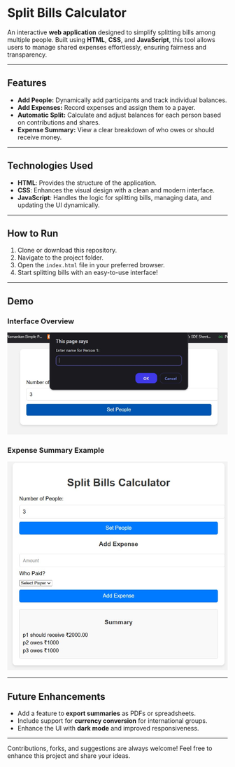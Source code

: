 # Split Bills Calculator

An interactive **web application** designed to simplify splitting bills among multiple people. Built using **HTML**, **CSS**, and **JavaScript**, this tool allows users to manage shared expenses effortlessly, ensuring fairness and transparency.

---

## Features

- **Add People:** Dynamically add participants and track individual balances.
- **Add Expenses:** Record expenses and assign them to a payer.
- **Automatic Split:** Calculate and adjust balances for each person based on contributions and shares.
- **Expense Summary:** View a clear breakdown of who owes or should receive money.

---

## Technologies Used

- **HTML**: Provides the structure of the application.
- **CSS**: Enhances the visual design with a clean and modern interface.
- **JavaScript**: Handles the logic for splitting bills, managing data, and updating the UI dynamically.

---

## How to Run

1. Clone or download this repository.
2. Navigate to the project folder.
3. Open the `index.html` file in your preferred browser.
4. Start splitting bills with an easy-to-use interface!

---

## Demo

### Interface Overview  
![Interface Overview](image1.jpeg)  

### Expense Summary Example  
![Expense Summary](image2.jpeg)  

---

## Future Enhancements

- Add a feature to **export summaries** as PDFs or spreadsheets.
- Include support for **currency conversion** for international groups.
- Enhance the UI with **dark mode** and improved responsiveness.

---

Contributions, forks, and suggestions are always welcome! Feel free to enhance this project and share your ideas.
